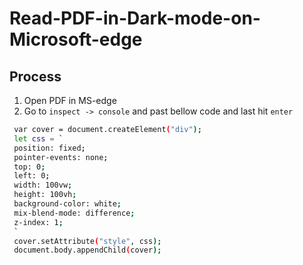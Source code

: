 # Read-PDF-in-Dark-mode-on-Microsoft-edge

## Process
1. Open PDF in MS-edge
2. Go to ` inspect -> console ` and past bellow code and last hit `enter`


```bash
 var cover = document.createElement("div"); 
 let css = ` 
 position: fixed; 
 pointer-events: none;
 top: 0; 
 left: 0; 
 width: 100vw; 
 height: 100vh; 
 background-color: white; 
 mix-blend-mode: difference; 
 z-index: 1; 
 ` 
 cover.setAttribute("style", css);
 document.body.appendChild(cover);
```
